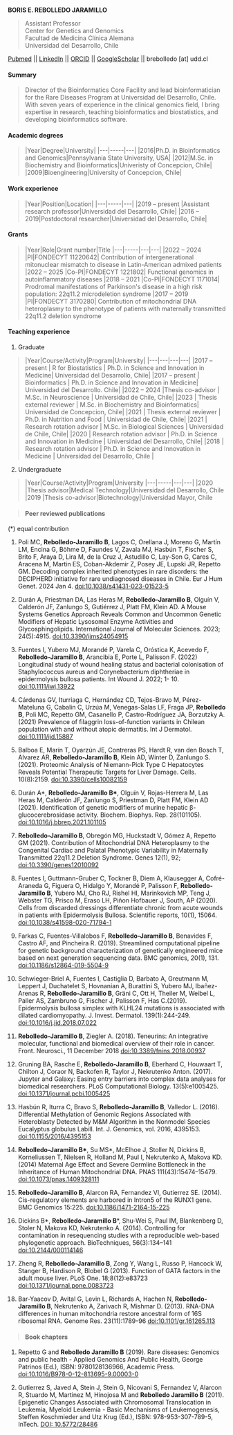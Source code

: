 **BORIS E. REBOLLEDO JARAMILLO**  
>Assistant Professor  
Center for Genetics and Genomics  
Facultad de Medicina Clínica Alemana  
Universidad del Desarrollo, Chile  

[Pubmed](https://pubmed.ncbi.nlm.nih.gov/?term=Rebolledo-Jaramillo%20B%5BAuthor%5D) || [LinkedIn](https://www.linkedin.com/in/berebolledo/) || [ORCID](https://orcid.org/0000-0001-8059-3202) || [GoogleScholar](https://scholar.google.com/citations?user=pOxJ9mIAAAAJ&hl=en)  || brebolledo [at] udd.cl
#### Summary

> Director of the Bioinformatics Core Facility and lead bioinformatician for the Rare Diseases Program at Universidad del Desarrollo, Chile. With seven years of experience in the clinical genomics field, I bring expertise in research, teaching bioinformatics and biostatistics, and developing bioinformatics software.

#### Academic degrees

>|Year|Degree|University|
|---|-----|---|
|2016|Ph.D. in Bioinformatics and Genomics|Pennsylvania State University, USA|
|2012|M.Sc. in Biochemistry and Bioinformatics|Univeristy of Concepcion, Chile|
|2009|Bioengineering|University of Concepcion, Chile|

#### Work experience

>|Year|Position|Location|
|---|-----|---|
|2019 – present |Assistant research professor|Universidad del Desarrollo, Chile|
|2016 – 2019|Postdoctoral researcher|Universidad del Desarrollo, Chile|

#### Grants

>|Year|Role|Grant number|Title
|---|-----|---|---|
|2022 – 2024 |PI|FONDECYT 11220642| Contribution of intergenerational mitonuclear mismatch to disease in Latin-American admixed patients
|2022 – 2025 |Co-PI|FONDECYT 1221802| Functional genomics in autoinflammatory diseases
|2018 – 2021 |Co-PI|FONDECYT 1171014| Prodromal manifestations of Parkinson's disease in a high risk population: 22q11.2 microdeletion syndrome
|2017 – 2019 |PI|FONDECYT 3170280| Contribution of mitochondrial DNA heteroplasmy to the phenotype of patients with maternally transmitted 22q11.2 deletion syndrome


#### Teaching experience
1. Graduate
>|Year|Course/Activity|Program|University|
|---|---|---|---|
|2017 – present | R for Biostatistics | Ph.D. in Science and Innovation in Medicine| Universidad del Desarrollo, Chile|
|2017 – present | Bioinformatics      | Ph.D. in Science and Innovation in Medicine| Universidad del Desarrollo. Chile|
|2022 – 2024 |Thesis co-advisor          | M.Sc. in Neuroscience                   | Universidad de Chile, Chile|
|2023        | Thesis external reviewer  | M.Sc. in Biochemistry and Bioinformatics| Universidad de Concepcion, Chile|
|2021        | Thesis external reviewer  | Ph.D. in Nutrition and Food             | Universidad de Chile, Chile|
|2021        | Research rotation advisor | M.Sc. in Biological Sciences            | Universidad de Chile, Chile|
|2020        | Research rotation advisor | Ph.D. in Science and Innovation in Medicine | Universidad del Desarrollo, Chile|
|2018        | Research rotation advisor | Ph.D. in Science and Innovation in Medicine | Universidad del Desarrollo, Chile |

2. Undergraduate
>|Year|Course/Activity|Program|University
|---|-----|---|---|
|2020 |Thesis advisor|Medical Technology|Universidad del Desarrollo, Chile
|2019 |Thesis co-advisor|Biotechnology|Universidad Mayor, Chile

>#### Peer reviewed publications
(*) equal contribution

1. Poli MC, **Rebolledo-Jaramillo B**, Lagos C, Orellana J, Moreno G, Martín LM, Encina G, Böhme D, Faundes V, Zavala MJ, Hasbún T, Fischer S, Brito F, Araya D, Lira M, de la Cruz J, Astudillo C, Lay-Son G, Cares C, Aracena M, Martin ES, Coban-Akdemir Z, Posey JE, Lupski JR, Repetto GM. Decoding complex inherited phenotypes in rare disorders: the DECIPHERD initiative for rare undiagnosed diseases in Chile. Eur J Hum Genet. 2024 Jan 4. [doi:10.1038/s41431-023-01523-5](https://doi.org/10.1038/s41431-023-01523-5)

17. Durán A, Priestman DA, Las Heras M, **Rebolledo-Jaramillo B**, Olguín V, Calderón JF, Zanlungo S, Gutiérrez J, Platt FM, Klein AD. A Mouse Systems Genetics Approach Reveals Common and Uncommon Genetic Modifiers of Hepatic Lysosomal Enzyme Activities and Glycosphingolipids. International Journal of Molecular Sciences. 2023; 24(5):4915. [doi:10.3390/ijms24054915](https://doi.org/10.3390/ijms24054915)

16. Fuentes I, Yubero MJ, Morandé P, Varela C, Oróstica K, Acevedo F, **Rebolledo-Jaramillo B**, Arancibia E, Porte L, Palisson F. (2022) Longitudinal study of wound healing status and bacterial colonisation of Staphylococcus aureus and Corynebacterium diphtheriae in epidermolysis bullosa patients. Int Wound J. 2022; 1- 10. [doi:10.1111/iwj.13922](https://doi.org/10.1111/iwj.13922)

15. Cárdenas GV, Iturriaga C, Hernández CD, Tejos-Bravo M, Pérez-Mateluna G, Cabalin C, Urzúa M, Venegas-Salas LF, Fraga JP, **Rebolledo B**, Poli MC, Repetto GM, Casanello P, Castro-Rodríguez JA, Borzutzky A.  (2021) Prevalence of filaggrin loss-of-function variants in Chilean population with and without atopic dermatitis. Int J Dermatol. [doi:10.1111/ijd.15887](https://doi.org/10.1111/ijd.15887)

14. Balboa E, Marín T, Oyarzún JE, Contreras PS, Hardt R, van den Bosch T, Alvarez AR, **Rebolledo-Jaramillo B**, Klein AD, Winter D, Zanlungo S. (2021). Proteomic Analysis of Niemann-Pick Type C Hepatocytes Reveals Potential Therapeutic Targets for Liver Damage. Cells. 10(8):2159. [doi:10.3390/cells10082159](https://doi.org/10.3390/cells10082159)

13. Durán A\*, **Rebolledo-Jaramillo B\***, Olguín V, Rojas-Herrera M, Las Heras M, Calderón JF, Zanlungo S, Priestman D, Platt FM, Klein AD (2021). Identification of genetic modifiers of murine hepatic β-glucocerebrosidase activity. Biochem. Biophys. Rep. 28(101105). [doi:10.1016/j.bbrep.2021.101105](https://doi.org/10.1016/j.bbrep.2021.101105)

12. **Rebolledo-Jaramillo B**, Obregón MG, Huckstadt V, Gómez A, Repetto GM (2021). Contribution of Mitochondrial DNA Heteroplasmy to the Congenital Cardiac and Palatal Phenotypic Variability in Maternally Transmitted 22q11.2 Deletion Syndrome. Genes 12(1), 92; [doi:10.3390/genes12010092](https://doi.org/10.3390/genes12010092)

11. Fuentes I, Guttmann-Gruber C, Tockner B, Diem A, Klausegger A, Cofré-Araneda G, Figuera O, Hidalgo Y, Morandé P, Palisson F, **Rebolledo-Jaramillo B**, Yubero MJ, Cho RJ, Rishel HI, Marinkovich MP, Teng J, Webster TG, Prisco M, Eraso LH, Piñon Hofbauer J, South, AP (2020). Cells from discarded dressings differentiate chronic from acute wounds in patients with Epidermolysis Bullosa. Scientific reports, 10(1), 15064. [doi:10.1038/s41598-020-71794-1](https://doi.org/10.1038/s41598-020-71794-1)

10. Farkas C, Fuentes-Villalobos F, **Rebolledo-Jaramillo B**, Benavides F, Castro AF, and Pincheira R. (2019). Streamlined computational pipeline for genetic background characterization of genetically engineered mice based on next generation sequencing data. BMC genomics, 20(1), 131. [doi:10.1186/s12864-019-5504-9](https://doi.org/10.1186/s12864-019-5504-9)

9. Schwieger-Briel A, Fuentes I, Castiglia D, Barbato A, Greutmann M, Leppert J, Duchatelet S, Hovnanian A, Burattini S, Yubero MJ, Ibañez-Arenas R, **Rebolledo-Jaramillo B**, Gräni C, Ott H, Theiler M, Weibel L, Paller AS, Zambruno G, Fischer J, Palisson F, Has C.(2019). Epidermolysis bullosa simplex with KLHL24 mutations is associated with dilated cardiomyopathy. J. Invest. Dermatol. 139(1):244-249. [doi:10.1016/j.jid.2018.07.022](https://doi.org/10.1016/j.jid.2018.07.022)

8. **Rebolledo-Jaramillo B**, Ziegler A. (2018). Teneurins: An integrative molecular, functional and biomedical overview of their role in cancer. Front. Neurosci., 11 December 2018 [doi:10.3389/fnins.2018.00937](https://doi.org/10.3389/fnins.2018.00937)

7. Gruning BA, Rasche E, **Rebolledo-Jaramillo B**, Eberhard C, Houwaart T, Chilton J, Coraor N, Backofen R, Taylor J, Nekrutenko Anton. (2017). Jupyter and Galaxy: Easing entry barriers into complex data analyses for biomedical researchers. PLoS Computational Biology. 13(5):e1005425. [doi:10.1371/journal.pcbi.1005425](https://doi.org/10.1371/journal.pcbi.1005425)

6. Hasbún R, Iturra C, Bravo S, **Rebolledo-Jaramillo B**, Valledor L. (2016). Differential Methylation of Genomic Regions Associated with Heteroblasty Detected by M&M Algorithm in the Nonmodel Species Eucalyptus globulus Labill. Int. J. Genomics, vol. 2016, 4395153. [doi:10.1155/2016/4395153](https://doi.org/10.1155/2016/4395153)

5. **Rebolledo-Jaramillo B\***, Su MS\*, McElhoe J, Stoller N, Dickins B, Korneliussen T, Nielsen R, Holland M, Paul I, Nekrutenko A, Makova KD. (2014) Maternal Age Effect and Severe Germline Bottleneck in the Inheritance of Human Mitochondrial DNA. PNAS 111(43):15474–15479. [doi:10.1073/pnas.1409328111](https://doi.org/10.1073/pnas.1409328111)

4. **Rebolledo-Jaramillo B**, Alarcon RA, Fernandez VI, Gutierrez SE. (2014). Cis-regulatory elements are harbored in Intron5 of the RUNX1 gene. BMC Genomics 15:225. [doi:10.1186/1471-2164-15-225](https://doi.org/10.1186/1471-2164-15-225)

3. Dickins B\*, **Rebolledo-Jaramillo B**\*, Shu-Wei S, Paul IM, Blankenberg D, Stoler N, Makova KD, Nekrutenko A. (2014). Controlling for contamination in resequencing studies with a reproducible web-based phylogenetic approach.  BioTechniques, 56(3):134–141 [doi:10.2144/000114146](https://doi.org/10.2144/000114146)

2. Zheng R, **Rebolledo-Jaramillo B**, Zong Y, Wang L, Russo P, Hancock W, Stanger B, Hardison R, Blobel G (2013). Function of GATA factors in the adult mouse liver. PLoS One. 18;8(12):e83723 [doi:10.1371/journal.pone.0083723](https://doi.org/10.1371/journal.pone.0083723)

1. Bar-Yaacov D, Avital G, Levin L, Richards A, Hachen N, **Rebolledo-Jaramillo B**, Nekrutenko A, Zarivach R, Mishmar D. (2013). RNA-DNA differences in human mitochondria restore ancestral form of 16S ribosomal RNA. Genome Res. 23(11):1789-96 [doi:10.1101/gr.161265.113](https://doi.org/10.1101/gr.161265.113)

>#### Book chapters

1. Repetto G and **Rebolledo Jaramillo B** (2019). Rare diseases: Genomics and public health - Applied Genomics And Public Health, George Patrinos (Ed.), ISBN: 9780128136966, Academic Press. [doi:10.1016/B978-0-12-813695-9.00003-0](https://doi.org/10.1016/B978-0-12-813695-9.00003-0)

2. Gutierrez S, Javed A, Stein J, Stein G, Nicovani S, Fernandez V, Alarcon R, Stuardo M, Martinez M, Hinojosa M and **Rebolledo Jaramillo B** (2011). Epigenetic Changes Associated with Chromosomal Translocation in Leukemia, Myeloid Leukemia - Basic Mechanisms of Leukemogenesis, Steffen Koschmieder and Utz Krug (Ed.), ISBN: 978-953-307-789-5, InTech. [DOI: 10.5772/28486](https://doi.org/10.5772/28486)
